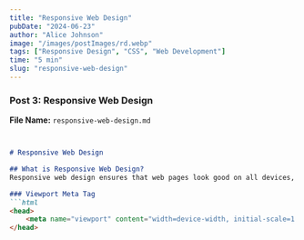```yaml
---
title: "Responsive Web Design"
pubDate: "2024-06-23"
author: "Alice Johnson"
image: "/images/postImages/rd.webp"
tags: ["Responsive Design", "CSS", "Web Development"]
time: "5 min"
slug: "responsive-web-design"
---
```

### Post 3: Responsive Web Design

**File Name:** `responsive-web-design.md`

```markdown


# Responsive Web Design

## What is Responsive Web Design?
Responsive web design ensures that web pages look good on all devices, from desktops to smartphones, by adapting the layout to the viewing environment.

### Viewport Meta Tag
```html
<head>
    <meta name="viewport" content="width=device-width, initial-scale=1.0">
</head>
